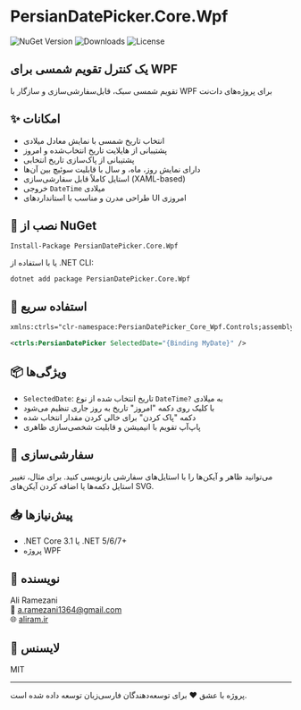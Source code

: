 # PersianDatePicker.Core.Wpf

![NuGet Version](https://img.shields.io/nuget/v/PersianDatePicker.Core.Wpf?color=blue)
![Downloads](https://img.shields.io/nuget/dt/PersianDatePicker.Core.Wpf?color=green)
![License](https://img.shields.io/github/license/aliramdev/PersianDatePicker.Core?color=orange)

## یک کنترل تقویم شمسی برای WPF

تقویم شمسی سبک، قابل‌سفارشی‌سازی و سازگار با WPF برای پروژه‌های دات‌نت

## ✨ امکانات

- انتخاب تاریخ شمسی با نمایش معادل میلادی
- پشتیبانی از هایلایت تاریخ انتخاب‌شده و امروز
- پشتیبانی از پاک‌سازی تاریخ انتخابی
- دارای نمایش روز، ماه، و سال با قابلیت سوئیچ بین آن‌ها
- استایل کاملاً قابل سفارشی‌سازی (XAML-based)
- خروجی `DateTime` میلادی
- طراحی مدرن و مناسب با استانداردهای UI امروزی

## 🔧 نصب از NuGet

```
Install-Package PersianDatePicker.Core.Wpf
```

یا با استفاده از .NET CLI:

```
dotnet add package PersianDatePicker.Core.Wpf
```

## 🚀 استفاده سریع

```xml
xmlns:ctrls="clr-namespace:PersianDatePicker_Core_Wpf.Controls;assembly=PersianDatePicker.Core.Wpf"

<ctrls:PersianDatePicker SelectedDate="{Binding MyDate}" />
```

## 📦 ویژگی‌ها

- `SelectedDate`: تاریخ انتخاب شده از نوع `DateTime?` به میلادی
- با کلیک روی دکمه "امروز" تاریخ به روز جاری تنظیم می‌شود
- دکمه "پاک کردن" برای خالی کردن مقدار انتخاب شده
- پاپ‌آپ تقویم با انیمیشن و قابلیت شخصی‌سازی ظاهری

## 🎨 سفارشی‌سازی

می‌توانید ظاهر و آیکن‌ها را با استایل‌های سفارشی بازنویسی کنید. برای مثال، تغییر استایل دکمه‌ها یا اضافه کردن آیکن‌های SVG.

## 📥 پیش‌نیازها

- .NET Core 3.1 یا .NET 5/6/7+
- پروژه WPF

## 👤 نویسنده

Ali Ramezani  
📧 a.ramezani1364@gmail.com  
🌐 [aliram.ir](https://aliram.ir)

## 📃 لایسنس

MIT

---

پروژه با عشق ❤️ برای توسعه‌دهندگان فارسی‌زبان توسعه داده شده است.
